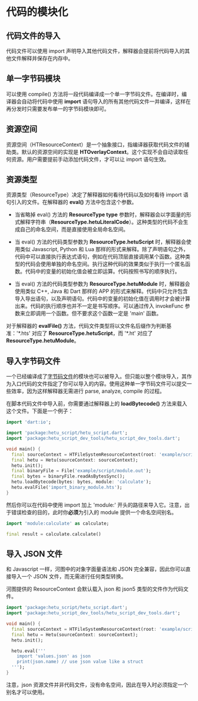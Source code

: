 # 代码的模块化

## 代码文件的导入

代码文件可以使用 import 声明导入其他代码文件，解释器会提前将代码导入的其他文件解释并保存在内存中。

## 单一字节码模块

可以使用 compile() 方法将一段代码编译成一个单一字节码文件。在编译时，编译器会自动将代码中使用 **import** 语句导入的所有其他代码文件一并编译，这样在再分发时只需要发布单一的字节码模块即可。

## 资源空间

资源空间（HTResourceContext）是一个抽象接口，指编译器获取代码文件的辅助类。默认的资源空间的实现是 **HTOverlayContext**。这个实现不会自动读取任何资源。用户需要提前手动添加代码文件，才可以让 import 语句生效。

## 资源类型

资源类型（ResourceType）决定了解释器如何看待代码以及如何看待 import 语句引入的文件。在解释器的 **eval()** 方法中包含这个参数。

- 当省略掉 eval() 方法的 **ResourceType type** 参数时，解释器会以字面量的形式解释字符串（**ResourceType.hetuLiteralCode**）。这种类型的代码不会生成自己的命名空间，而是直接使用全局命名空间。

- 当 eval() 方法的代码类型参数为 **ResourceType.hetuScript** 时，解释器会使用类似 Javascript, Python 和 Lua 那样的形式来解释。除了声明语句之外，代码中可以直接执行表达式语句，例如在代码顶层直接调用某个函数。这种类型的代码会使用单独的命名空间。执行这种代码的效果类似于执行一个匿名函数。代码中的变量的初始化值会被立即运算。代码按照书写的顺序执行。

- 当 eval() 方法的代码类型参数为 **ResourceType.hetuModule** 时，解释器会使用类似 C++, Java 和 Dart 那样的 APP 的形式来解释。代码中只允许包含导入导出语句，以及声明语句。代码中的变量的初始化值在调用时才会被计算出来。代码的执行顺序也并不一定是书写顺序。可以通过传入 invokeFunc 参数来立即调用一个函数。但不要求这个函数一定是 'main' 函数。

对于解释器的 **evalFile()** 方法，代码文件类型将以文件名后缀作为判断基准：'\*.hts' 对应了 **ResourceType.hetuScript**，而 '\*.ht' 对应了 **ResourceType.hetuModule**。

## 导入字节码文件

一个已经编译成了[字节码文件](../command_line_tool/readme.md#compile)的模块也可以被导入。但只能以整个模块导入，其作为入口代码的文件指定了你可以导入的内容。使用这种单一字节码文件可以提交一些效率，因为这样解释器无需进行 parse, analyze, compile 的过程。

在脚本代码文件中导入前，你需要通过解释器上的 **loadBytecode()** 方法来载入这个文件。下面是一个例子：

```dart
import 'dart:io';

import 'package:hetu_script/hetu_script.dart';
import 'package:hetu_script_dev_tools/hetu_script_dev_tools.dart';

void main() {
  final sourceContext = HTFileSystemResourceContext(root: 'example/script/');
  final hetu = Hetu(sourceContext: sourceContext);
  hetu.init();
  final binaryFile = File('example/script/module.out');
  final bytes = binaryFile.readAsBytesSync();
  hetu.loadBytecode(bytes: bytes, module: 'calculate');
  hetu.evalFile('import_binary_module.hts');
}
```

然后你可以在代码中使用 import 加上 'module:' 开头的路径来导入它。注意，出于错误检查的目的，此时你**必须**为引入的 module 提供一个命名空间别名。

```dart
import 'module:calculate' as calculate;

final result = calculate.calculate()
```

## 导入 JSON 文件

和 Javascript 一样，河图中的对象字面量语法和 JSON 完全兼容，因此你可以直接导入一个 JSON 文件，而无需进行任何类型转换。

河图提供的 ResourceContext 会默认载入 json 和 json5 类型的文件作为代码文件。

```dart
import 'package:hetu_script/hetu_script.dart';
import 'package:hetu_script_dev_tools/hetu_script_dev_tools.dart';

void main() {
  final sourceContext = HTFileSystemResourceContext(root: 'example/script');
  final hetu = Hetu(sourceContext: sourceContext);
  hetu.init();

  hetu.eval('''
    import 'values.json' as json
    print(json.name) // use json value like a struct
  ''');
}
```

注意，json 资源文件并非代码文件，没有命名空间，因此在导入时必须指定一个别名才可以使用。
